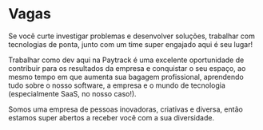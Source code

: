 # Vagas
Se você curte investigar problemas e desenvolver soluções, trabalhar com tecnologias de ponta, junto com um time super engajado aqui é seu lugar!

Trabalhar como dev aqui na Paytrack é uma excelente oportunidade de contribuir para os resultados da empresa e conquistar o seu espaço, ao mesmo tempo em que aumenta sua bagagem profissional, aprendendo tudo sobre o nosso software, a empresa e o mundo de tecnologia (especialmente SaaS, no nosso caso!).

Somos uma empresa de pessoas inovadoras, criativas e diversa, então estamos super abertos a receber você com a sua diversidade.

